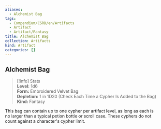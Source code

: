 ```yaml
---
aliases:
  - Alchemist Bag
tags:
  - Compendium/CSRD/en/Artifacts
  - Artifact
  - Artifact/Fantasy
title: Alchemist Bag
collection: Artifacts
kind: Artifact
categories: []
---
```

## Alchemist Bag  
>[!info] Stats  
> **Level:** 1d6  
> **Form:** Embroidered Velvet Bag  
> **Depletion:** 1 in 1D20 (Check Each Time a Cypher Is Added to the Bag)  
> **Kind:** Fantasy
  
This bag can contain up to one cypher per artifact level, as long as each is no larger than a typical potion bottle or scroll case. These cyphers do not count against a character's cypher limit.